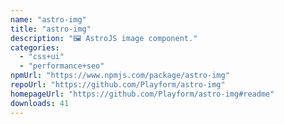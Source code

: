 ```yaml
---
name: "astro-img"
title: "astro-img"
description: "🖼️ AstroJS image component."
categories:
  - "css+ui"
  - "performance+seo"
npmUrl: "https://www.npmjs.com/package/astro-img"
repoUrl: "https://github.com/Playform/astro-img"
homepageUrl: "https://github.com/Playform/astro-img#readme"
downloads: 41
---
```

